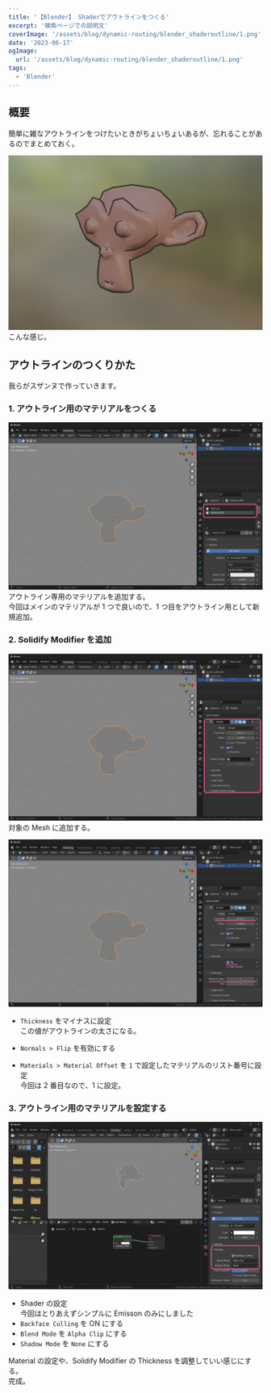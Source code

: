 ```yaml
---
title: '【Blender】 Shaderでアウトラインをつくる'
excerpt: '検索ページでの説明文'
coverImage: '/assets/blog/dynamic-routing/blender_shaderoutline/1.png'
date: '2023-06-17'
ogImage:
  url: '/assets/blog/dynamic-routing/blender_shaderoutline/1.png'
tags:
  - 'Blender'
---
```


## 概要

簡単に雑なアウトラインをつけたいときがちょいちょいあるが、忘れることがあるのでまとめておく。

![](/assets/blog/dynamic-routing/blender_shaderoutline/1.png)
こんな感じ。

## アウトラインのつくりかた

我らがスザンヌで作っていきます。

### 1. アウトライン用のマテリアルをつくる

![](/assets/blog/dynamic-routing/blender_shaderoutline/2.png)
アウトライン専用のマテリアルを追加する。  
今回はメインのマテリアルが 1 つで良いので、1 つ目をアウトライン用として新規追加。

### 2. Solidify Modifier を追加

![](/assets/blog/dynamic-routing/blender_shaderoutline/3.png)
対象の Mesh に追加する。

![](/assets/blog/dynamic-routing/blender_shaderoutline/4.png)

- `Thickness` をマイナスに設定  
  この値がアウトラインの太さになる。

- `Normals > Flip` を有効にする
- `Materials > Material Offset` を `1` で設定したマテリアルのリスト番号に設定  
  今回は 2 番目なので、1 に設定。

### 3. アウトライン用のマテリアルを設定する

![](/assets/blog/dynamic-routing/blender_shaderoutline/5.png)

- Shader の設定  
  今回はとりあえずシンプルに Emisson のみにしました
- `Backface Culling` を ON にする
- `Blend Mode` を `Alpha Clip` にする
- `Shadow Mode` を `None` にする

Material の設定や、Solidify Modifier の Thickness を調整していい感じにする。  
完成。
